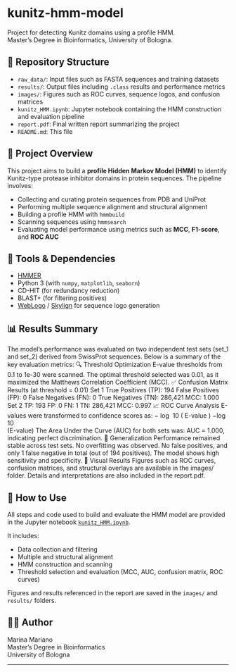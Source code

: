 # kunitz-hmm-model

Project for detecting Kunitz domains using a profile HMM.  
Master’s Degree in Bioinformatics, University of Bologna.

## 📁 Repository Structure

- `raw_data/`: Input files such as FASTA sequences and training datasets  
- `results/`: Output files including `.class` results and performance metrics  
- `images/`: Figures such as ROC curves, sequence logos, and confusion matrices  
- `kunitz_HMM.ipynb`: Jupyter notebook containing the HMM construction and evaluation pipeline  
- `report.pdf`: Final written report summarizing the project  
- `README.md`: This file

## 🧪 Project Overview

This project aims to build a **profile Hidden Markov Model (HMM)** to identify Kunitz-type protease inhibitor domains in protein sequences. The pipeline involves:

- Collecting and curating protein sequences from PDB and UniProt
- Performing multiple sequence alignment and structural alignment
- Building a profile HMM with `hmmbuild`
- Scanning sequences using `hmmsearch`
- Evaluating model performance using metrics such as **MCC**, **F1-score**, and **ROC AUC**

## 🔧 Tools & Dependencies

- [HMMER](http://hmmer.org/)
- Python 3 (with `numpy`, `matplotlib`, `seaborn`)
- CD-HIT (for redundancy reduction)
- BLAST+ (for filtering positives)
- [WebLogo](https://weblogo.berkeley.edu/) / [Skylign](https://skylign.org/) for sequence logo generation

## 📊 Results Summary

The model’s performance was evaluated on two independent test sets (set_1 and set_2) derived from SwissProt sequences. Below is a summary of the key evaluation metrics:
🔍 Threshold Optimization
E-value thresholds from 0.1 to 1e-30 were scanned.
The optimal threshold selected was 0.01, as it maximized the Matthews Correlation Coefficient (MCC).
✅ Confusion Matrix Results (at threshold = 0.01)
Set 1
True Positives (TP): 194
False Positives (FP): 0
False Negatives (FN): 0
True Negatives (TN): 286,421
MCC: 1.000
Set 2
TP: 193
FP: 0
FN: 1
TN: 286,421
MCC: 0.997
📈 ROC Curve Analysis
E-values were transformed to confidence scores as:
−
log
⁡
10
(
E-value
)
−log 
10
​	
 (E-value)
The Area Under the Curve (AUC) for both sets was:
AUC = 1.000, indicating perfect discrimination.
🧠 Generalization
Performance remained stable across test sets.
No overfitting was observed.
No false positives, and only 1 false negative in total (out of 194 positives).
The model shows high sensitivity and specificity.
📂 Visual Results
Figures such as ROC curves, confusion matrices, and structural overlays are available in the images/ folder.
Details and interpretations are also included in the report.pdf.
## 📝 How to Use

All steps and code used to build and evaluate the HMM model are provided in the Jupyter notebook [`kunitz_HMM.ipynb`](./kunitz_HMM.ipynb).

It includes:
- Data collection and filtering
- Multiple and structural alignment
- HMM construction and scanning
- Threshold selection and evaluation (MCC, AUC, confusion matrix, ROC curves)

Figures and results referenced in the report are saved in the `images/` and `results/` folders.

## 👩‍🎓 Author

Marina Mariano  
Master’s Degree in Bioinformatics  
University of Bologna

---

